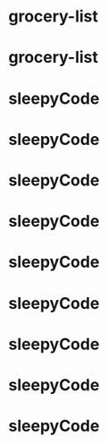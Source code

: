 # grocery-list
# grocery-list
# sleepyCode
# sleepyCode
# sleepyCode
# sleepyCode
# sleepyCode
# sleepyCode
# sleepyCode
# sleepyCode
# sleepyCode
